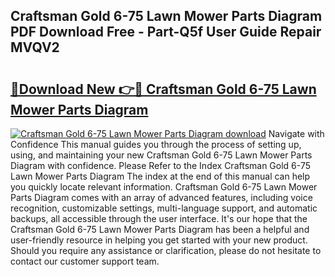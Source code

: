 ## Craftsman Gold 6-75 Lawn Mower Parts Diagram PDF Download Free - Part-Q5f User Guide Repair MVQV2

# <h2><a href="http://dftka88.blite.top/?on=Craftsman+Gold+6-75+Lawn+Mower+Parts+Diagram">🔗Download New 👉🔴 Craftsman Gold 6-75 Lawn Mower Parts Diagram</a></h2>

[![Craftsman Gold 6-75 Lawn Mower Parts Diagram download](https://i.imgur.com/lujVjoI.png)](http://dftka88.blite.top/?on=Craftsman+Gold+6-75+Lawn+Mower+Parts+Diagram)
Navigate with Confidence This manual guides you through the process of setting up, using, and maintaining your new Craftsman Gold 6-75 Lawn Mower Parts Diagram with confidence. Please Refer to the Index Craftsman Gold 6-75 Lawn Mower Parts Diagram The index at the end of this manual can help you quickly locate relevant information. Craftsman Gold 6-75 Lawn Mower Parts Diagram comes with an array of advanced features, including voice recognition, customizable settings, multi-language support, and automatic backups, all accessible through the user interface. It's our hope that the Craftsman Gold 6-75 Lawn Mower Parts Diagram has been a helpful and user-friendly resource in helping you get started with your new product. Should you require any assistance or clarification, please do not hesitate to contact our customer support team.
